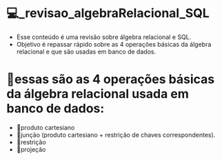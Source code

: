 # 💻_revisao_algebraRelacional_SQL
- Esse conteúdo é uma revisão sobre álgebra relacional e SQL.
- Objetivo é repassar rápido sobre as 4 operações básicas da álgebra relacional e que são usadas em banco de dados.

# 🔧essas são as 4 operações básicas da álgebra relacional usada em banco de dados:
- 🎯produto cartesiano
- 🎯junção (produto cartesiano + restrição de chaves correspondentes).
- 🎯restrição
- 🎯projeção
